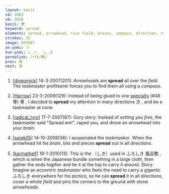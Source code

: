 ```yaml
---
layout: kanji
v4: 1883
v6: 2028
kanji: 敷
keyword: spread
elements: spread, arrowhead, rice field, brains, compass, direction, taskmaster
strokes: 15
image: E695B7
on-yomi: フ
kun-yomi: し.く、-し.き
permalink: /rtk/敷/
prev: 暇
next: 来
---
```


1) [<a href="http://kanji.koohii.com/profile/dingomick">dingomick</a>] 14-3-2007(201): <em>Arrowheads</em> are <strong>spread</strong> all over the <em>field</em>. The <em>taskmaster</em> profiteerer forces you to find them all using a <em>compass</em>.

2) [<a href="http://kanji.koohii.com/profile/Harrow">Harrow</a>] 23-3-2009(129): Instead of being glued to one <a href="../v4/46.html">specialty</a> (#46 専) 専 , I decided to<strong> spread</strong> my attention in many directions 方 , and be a taskmaster at none.

3) [<a href="http://kanji.koohii.com/profile/radical_tyro">radical_tyro</a>] 17-7-2007(67): Gory story: Instead of <em>setting you free</em>, the taskmaster said &quot;Spread em!&quot;, raped you, and drove an <em>arrowhead</em> into your <em>brain</em>.

4) [<a href="http://kanji.koohii.com/profile/sarek05">sarek05</a>] 14-10-2008(36): I assasinated the <em>taskmasker</em>. When the arrowhead hit his <em>brain</em>, bits and pieces<strong> spread</strong> out in all <em>directions</em>.

5) [<a href="http://kanji.koohii.com/profile/karmatheif">karmatheif</a>] 19-1-2010(13): This is the （しき）used in ふろしき 風呂敷 , which is when the Japanese bundle something in a large cloth, then gather the ends togther and tie it at the top to carry it around. Story: Imagine an eccentric <em>taskmaster</em> who feels the need to carry a gigantic ふろしき everywhere for his picnics, so he can<strong> spread</strong> it in all <em>directions</em>, cover a whole <em>field</em> and pins the corners to the ground with stone <em>arrowheads</em>.

